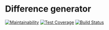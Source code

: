 # Difference generator
[![Maintainability](https://api.codeclimate.com/v1/badges/4c84c295db266ebccdea/maintainability)](https://codeclimate.com/github/brasid/project-lvl2-s381/maintainability)
[![Test Coverage](https://api.codeclimate.com/v1/badges/4c84c295db266ebccdea/test_coverage)](https://codeclimate.com/github/brasid/project-lvl2-s381/test_coverage)
[![Build Status](https://travis-ci.org/brasid/project-lvl2-s381.svg?branch=master)](https://travis-ci.org/brasid/project-lvl2-s381)
